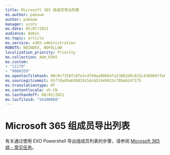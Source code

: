 ```yaml
---
title: Microsoft 365 组成员导出列表
ms.author: pebaum
author: pebaum
manager: scotv
ms.date: 05/07/2021
audience: Admin
ms.topic: article
ms.service: o365-administration
ROBOTS: NOINDEX, NOFOLLOW
localization_priority: Priority
ms.collection: Adm_O365
ms.custom:
- "11179"
- "9006559"
ms.openlocfilehash: 00c9c7156fc07e3cdfd9aa006b4fa13082d8c833c430904ffe674524cac0c197
ms.sourcegitcommit: b5f7da89a650d2915dc652449623c78be6247175
ms.translationtype: HT
ms.contentlocale: zh-CN
ms.lasthandoff: 08/05/2021
ms.locfileid: "54100068"
---
```

# <a name="export-list-of-microsoft-365-group-members"></a>Microsoft 365 组成员导出列表

有关通过使用 EXO Powershell 导出组成员列表的步骤，请参阅 [Microsoft 365 组 - 常见任务](https://aka.ms/M365GroupExport)。